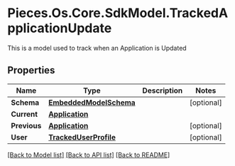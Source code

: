 # Pieces.Os.Core.SdkModel.TrackedApplicationUpdate
This is a model used to track when an Application is Updated

## Properties

Name | Type | Description | Notes
------------ | ------------- | ------------- | -------------
**Schema** | [**EmbeddedModelSchema**](EmbeddedModelSchema.md) |  | [optional] 
**Current** | [**Application**](Application.md) |  | 
**Previous** | [**Application**](Application.md) |  | [optional] 
**User** | [**TrackedUserProfile**](TrackedUserProfile.md) |  | [optional] 

[[Back to Model list]](../README.md#documentation-for-models) [[Back to API list]](../README.md#documentation-for-api-endpoints) [[Back to README]](../README.md)

